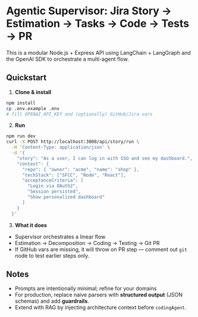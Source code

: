 # Agentic Supervisor: Jira Story → Estimation → Tasks → Code → Tests → PR

This is a modular Node.js + Express API using LangChain + LangGraph and the OpenAI SDK to orchestrate a multi-agent flow.

## Quickstart

1. **Clone & install**
```bash
npm install
cp .env.example .env
# fill OPENAI_API_KEY and (optionally) GitHub/Jira vars
```

2. **Run**
```bash
npm run dev
curl -X POST http://localhost:3000/api/story/run \
  -H 'Content-Type: application/json' \
  -d '{
    "story": "As a user, I can log in with SSO and see my dashboard.",
    "context": {
      "repo": { "owner": "acme", "name": "shop" },
      "techStack": ["SFCC", "Node", "React"],
      "acceptanceCriteria": [
        "Login via OAuth2",
        "Session persisted",
        "Show personalized dashboard"
      ]
    }
  }'
```

3. **What it does**
- Supervisor orchestrates a linear flow
- Estimation → Decomposition → Coding → Testing → Git PR
- If GitHub vars are missing, it will throw on PR step — comment out `git` node to test earlier steps only.

## Notes
- Prompts are intentionally minimal; refine for your domains
- For production, replace naive parsers with **structured output** (JSON schemas) and add **guardrails**.
- Extend with RAG by injecting architecture context before `codingAgent`.
